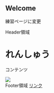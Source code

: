 ## Welcome

練習ページに変更
<!doctype html>
<html lang="ja">
<head>
  <meta charset="UTF-8">
  <title>HTML Sample</title>
  <link rel="stylesheet" href="style.css">
  <script type="text/javascript" src="sample.js"></script>
</head>
<body>
  <div class="header">Header領域</div>
  <div class="main">
    <h1>れんしゅう</h1>
    <p>コンテンツ</p>
    <img src="img/sample1.jpg">
  </div>
  <div class="footer">
    <span>Footer領域</span>
    <a href="#">リンク</a>
  </div>
</body>
</html>
